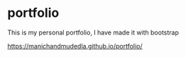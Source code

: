 # portfolio
This is my personal portfolio, I have made it with bootstrap

https://manichandmudedla.github.io/portfolio/

